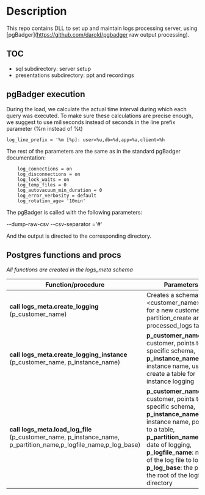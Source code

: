 # Description 

This repo contains DLL to set up and maintain logs processing server, using [pgBadger](https://github.com/darold/pgbadger raw output processing).
## TOC

* sql subdirectory: server setup
* presentations subdirectory: ppt and recordings

## pgBadger execution

During the load, we calculate the actual time interval during which each query was executed. To make sure these calculations are precise enough, we suggest to use miliseconds instead of seconds in the line prefix parameter (%m instead of %t)

```log_line_prefix = '%m [%p]: user=%u,db=%d,app=%a,client=%h ```

The rest of the parameters are the same as in the standard pgBadger documentation:

```    log_checkpoints = on
    log_connections = on
    log_disconnections = on
    log_lock_waits = on
    log_temp_files = 0
    log_autovacuum_min_duration = 0
    log_error_verbosity = default
    log_rotation_age= '10min'
```    

The pgBadger is called with the following parameters:

--dump-raw-csv
--csv-separator ='#'

And the output is directed to the corresponding directory.

## Postgres functions and procs

*All functions are created in the logs_meta schema*

| Function/procedure| Parameters|Description
|-------------------------------------------------- | ----------------------------- |-----------------------------------------------| 
|**call logs_meta.create_logging** (p_customer_name)|Creates a schema \<customer_name\>_logs for a new customer and partition_create and processed_logs tables|
|**call logs_meta.create_logging_instance** (p_customer_name, p_instance_name)| **p_customer_name**: customer, points to the specific schema, **p_instance_name**: instance name, used to create a table for instance logging| Creates a table \<instance_name\>_log in \<customer_name\>_logs schema
|**call logs_meta.load_log_file** (p_customer_name, p_instance_name, p_partition_name,p_logfile_name,p_log_base)| **p_customer_name**: customer, points to the specific schema, **p_instance_name**: instance name, points to a table, **p_partition_name**: the date of logging, **p_logfile_name**: name of the log file to load, **p_log_base**: the path to the root of the logfiles directory| (re)loads a subpartition specified by the p_logfile_name parameter \<instance_name\>_log in \<customer_name\>_logs schema

